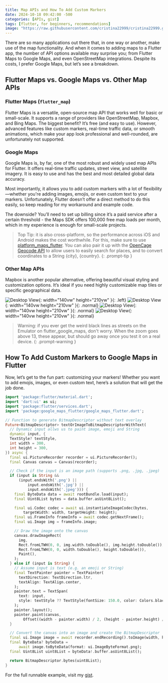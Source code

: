 ```yaml
---
title: Map APIs and How To Add Custom Markers 
date: 2024-10-18 09:42:00 -500
categories: [APIs, gist]
tags: [flutter, for beginners, recommendations]
image: "https://raw.githubusercontent.com/cristina22999/cristina22999.github.io/refs/heads/main/assets/img/emoji_markers.png"
---
```



There are so many applications out there that, in one way or another, make use of the map functionality. And when it comes to adding maps to a Flutter app, the number of API options available may surprise you; from Flutter Maps to Google Maps, and even OpenStreetMap integrations. Despite its costs, I prefer Google Maps, but let’s see a breakdown.

## Flutter Maps vs. Google Maps vs. Other Map APIs

### Flutter Maps (`flutter_map`)
Flutter Maps is a versatile, open-source map API that works well for basic or small-scale. It supports a range of providers like OpenStreetMap, Mapbox, and Bing Maps. The biggest benefit? It’s free (and easy to use). However, advanced features like custom markers, real-time traffic data, or smooth animations, which make your app look professional and well-rounded, are unfortunately not supported.

### Google Maps
Google Maps is, by far, one of the most robust and widely used map APIs for Flutter. It offers real-time traffic updates, street view, and satellite imagery. It is easy to use and has the best and most detailed global data accuracy. 

Most importantly, it allows you to add custom markers with a lot of flexibility—whether you're adding images, emojis, or even custom text to your markers. Unfortunately, Flutter doesn’t offer a direct method to do this easily, so keep reading for my workaround and example code.

The downside? You’ll need to set up billing since it’s a paid service after a certain threshold - the Maps SDK offers 100,000 free map loads per month, which in my experience is enough for small-scale projects.

> Top Tip: it is also cross-platform, so the performance across iOS and Android makes the cost worthwhile. For this, make sure to use [platform_maps_flutter](https://pub.dev/documentation/platform_maps_flutter/latest/). You can also pair it up with the [OpenCage Geocode API](https://opencagedata.com/api#quickstart) to allow users to easily search for places, and to convert coordinates to a String {city}, {country}.
{: .prompt-tip }


### Other Map APIs
Mapbox is another popular alternative, offering beautiful visual styling and customization options. It’s ideal if you need highly customizable map tiles or specific geographical data. 


![Desktop View](/assets/img/emoji_markers.png){: width="140vw" height="210vw" }{: .left}
![Desktop View](/assets/img/pics_markers.png){: width="140vw height="210vw" }{: .normal}
![Desktop View](/assets/img/more_pics_markers.png){: width="140vw height="210vw" }{: .normal}
![Desktop View](/assets/img/black_pics_markers.png){: width="140vw height="210vw" }{: .normal}

> Warning: if you ever get the weird black lines as streets on the Emulator on flutter_google_maps, don't worry. When the zoom goes above 13, these appear, but should go away once you test it on a real device.
{: .prompt-warning }

## How To Add Custom Markers to Google Maps in Flutter

Now, let’s get to the fun part: customizing your markers! Whether you want to add emojis, images, or even custom text, here’s a solution that will get the job done.

```dart
import 'package:flutter/material.dart';
import 'dart:ui' as ui;
import 'package:flutter/services.dart';
import 'package:google_maps_flutter/google_maps_flutter.dart';

// Function to generate BitmapDescriptor without text overlay
Future<BitmapDescriptor> textOrImageToBitmapDescriptorWithText(
  // Dynamic input allws us to paint image, emoji and String
  dynamic input, {
  TextStyle? textStyle,
  int width = 300,
  int height = 300,
}) async {
  final ui.PictureRecorder recorder = ui.PictureRecorder();
  final Canvas canvas = Canvas(recorder);

  // Check if the input is an image path (supports .png, .jpg, .jpeg)
  if (input is String &&
      (input.endsWith('.png') ||
          input.endsWith('.jpg') ||
          input.endsWith('.jpeg'))) {
    final ByteData data = await rootBundle.load(input);
    final Uint8List bytes = data.buffer.asUint8List();

    final ui.Codec codec = await ui.instantiateImageCodec(bytes,
        targetWidth: width, targetHeight: height);
    final ui.FrameInfo frameInfo = await codec.getNextFrame();
    final ui.Image img = frameInfo.image;

    // Draw the image onto the canvas
    canvas.drawImageRect(
      img,
      Rect.fromLTWH(0, 0, img.width.toDouble(), img.height.toDouble()),
      Rect.fromLTWH(0, 0, width.toDouble(), height.toDouble()),
      Paint(),
    );
  } else if (input is String) {
    // Assume input is text (e.g. an emoji or String)
    final TextPainter painter = TextPainter(
      textDirection: TextDirection.ltr,
      textAlign: TextAlign.center,
    );
    painter.text = TextSpan(
      text: input,
      style: textStyle ?? TextStyle(fontSize: 150.0, color: Colors.black),
    );
    painter.layout();
    painter.paint(canvas,
        Offset((width - painter.width) / 2, (height - painter.height) / 2));
  }

  // Convert the canvas into an image and create the BitmapDescriptor
  final ui.Image image = await recorder.endRecording().toImage(width, height);
  final ByteData? byteData =
      await image.toByteData(format: ui.ImageByteFormat.png);
  final Uint8List uint8List = byteData!.buffer.asUint8List();

  return BitmapDescriptor.bytes(uint8List);
}
```


For the full runnable example, visit my [gist](https://gist.github.com/cristinaponcela/6284430066db94ca9c733fc26ffdad59).
